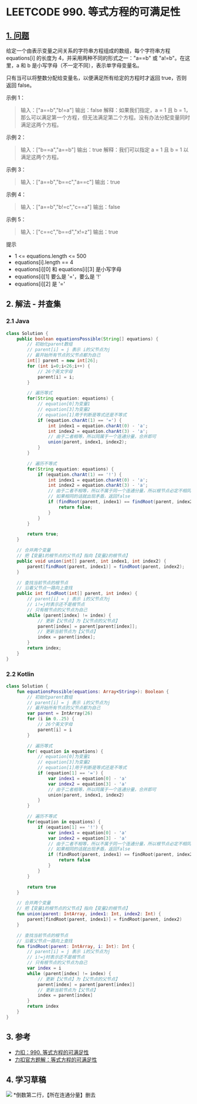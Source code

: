 # LEETCODE 990. 等式方程的可满足性

## [1. 问题](https://leetcode-cn.com/problems/satisfiability-of-equality-equations/)

给定一个由表示变量之间关系的字符串方程组成的数组，每个字符串方程 equations\[i] 的长度为 4，并采用两种不同的形式之一："a==b" 或 "a!=b"。在这里，a 和 b 是小写字母（不一定不同），表示单字母变量名。

只有当可以将整数分配给变量名，以便满足所有给定的方程时才返回 true，否则返回 false。

示例 1：

> 输入：\["a==b","b!=a"] 输出：false 解释：如果我们指定，a = 1 且 b = 1，那么可以满足第一个方程，但无法满足第二个方程。没有办法分配变量同时满足这两个方程。

示例 2：

> 输入：\["b==a","a==b"] 输出：true 解释：我们可以指定 a = 1 且 b = 1 以满足这两个方程。

示例 3：

> 输入：\["a==b","b==c","a==c"] 输出：true

示例 4：

> 输入：\["a==b","b!=c","c==a"] 输出：false

示例 5：

> 输入：\["c==c","b==d","x!=z"] 输出：true

提示

* 1 <= equations.length <= 500
* equations\[i].length == 4
* equations\[i]\[0] 和 equations\[i]\[3] 是小写字母
* equations\[i]\[1] 要么是 '='，要么是 '!'
* equations\[i]\[2] 是 '='

## 2. 解法 - 并查集

### 2.1 Java

```java
class Solution {
    public boolean equationsPossible(String[] equations) {
        // 初始化parent数组
        // parent[i] = j 表示 i的父节点为j
        // 最开始所有节点的父节点都为自己
        int[] parent = new int[26];
        for (int i=0;i<26;i++) {
            // 26个英文字母
            parent[i] = i;
        }

        // 遍历等式
        for(String equation: equations) {
            // equation[0]为变量1
            // equation[3]为变量2
            // equation[1]用于判断是等式还是不等式
            if (equation.charAt(1) == '=') {
                int index1 = equation.charAt(0) - 'a';
                int index2 = equation.charAt(3) - 'a';
                // 由于二者相等，所以同属于一个连通分量，合并即可
                union(parent, index1, index2);
            }
        }

        // 遍历不等式
        for(String equation: equations) {
            if (equation.charAt(1) == '!') {
                int index1 = equation.charAt(0) - 'a';
                int index2 = equation.charAt(3) - 'a';
                // 由于二者不相等，所以不属于同一个连通分量，所以根节点必定不相同。
                // 如果相同的话就出现矛盾，返回false
                if (findRoot(parent, index1) == findRoot(parent, index2)) {
                    return false;
                }
            }
        }

        return true;
    }

    // 合并两个变量
    // 把【变量1的根节点的父节点】指向【变量2的根节点】
    public void union(int[] parent, int index1, int index2) {
        parent[findRoot(parent, index1)] = findRoot(parent, index2);
    }

    // 查找当前节点的根节点
    // 沿着父节点一路向上查找
    public int findRoot(int[] parent, int index) {
        // parent[i] = j 表示 i的父节点为j
        // i!=j时表示还不是根节点
        // 只有根节点的父节点为自己
        while (parent[index] != index) {
            // 更新【父节点】为【父节点的父节点】
            parent[index] = parent[parent[index]];
            // 更新当前节点为【父节点】
            index = parent[index];
        }
        return index;
    }
}
```

### 2.2 Kotlin

```kotlin
class Solution {
    fun equationsPossible(equations: Array<String>): Boolean {
        // 初始化parent数组
        // parent[i] = j 表示 i的父节点为j
        // 最开始所有节点的父节点都为自己
        var parent = IntArray(26)
        for (i in 0..25) {
            // 26个英文字母
            parent[i] = i
        }

        // 遍历等式
        for( equation in equations) {
            // equation[0]为变量1
            // equation[3]为变量2
            // equation[1]用于判断是等式还是不等式
            if (equation[1] == '=') {
                var index1 = equation[0] - 'a'
                var index2 = equation[3] - 'a'
                // 由于二者相等，所以同属于一个连通分量，合并即可
                union(parent, index1, index2)
            }
        }

        // 遍历不等式
        for(equation in equations) {
            if (equation[1] == '!') {
                var index1 = equation[0] - 'a'
                var index2 = equation[3] - 'a'
                // 由于二者不相等，所以不属于同一个连通分量，所以根节点必定不相同。
                // 如果相同的话就出现矛盾，返回false
                if (findRoot(parent, index1) == findRoot(parent, index2)) {
                    return false
                }
            }
        }

        return true
    }

    // 合并两个变量
    // 把【变量1的根节点的父节点】指向【变量2的根节点】
    fun union(parent: IntArray, index1: Int, index2: Int) {
        parent[findRoot(parent, index1)] = findRoot(parent, index2)
    }

    // 查找当前节点的根节点
    // 沿着父节点一路向上查找
    fun findRoot(parent: IntArray, i: Int): Int {
        // parent[i] = j 表示 i的父节点为j
        // i!=j时表示还不是根节点
        // 只有根节点的父节点为自己
        var index = i
        while (parent[index] != index) {
            // 更新【父节点】为【父节点的父节点】
            parent[index] = parent[parent[index]]
            // 更新当前节点为【父节点】
            index = parent[index]
        }
        return index
    }
}
```

## 3. 参考

* [力扣：990. 等式方程的可满足性](https://leetcode-cn.com/problems/satisfiability-of-equality-equations)
* [力扣官方题解：等式方程的可满足性](https://leetcode-cn.com/problems/satisfiability-of-equality-equations/solution/deng-shi-fang-cheng-de-ke-man-zu-xing-by-leetcode-/)

## 4. 学习草稿

![](https://777blog.oss-cn-shanghai.aliyuncs.com/blog%20pic/IMG\_4221%202.JPG) \*倒数第二行，【所在连通分量】删去
